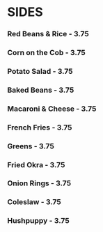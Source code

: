 # SIDES

### Red Beans & Rice - 3.75
### Corn on the Cob - 3.75
### Potato Salad - 3.75
### Baked Beans - 3.75
### Macaroni & Cheese - 3.75
### French Fries - 3.75
### Greens - 3.75
### Fried Okra - 3.75
### Onion Rings - 3.75
### Coleslaw - 3.75
### Hushpuppy - 3.75


<Disclaimer/>
<Available/>
